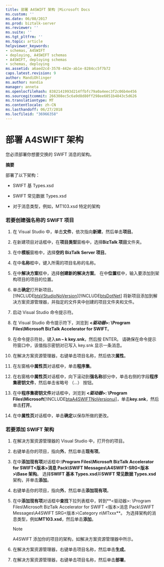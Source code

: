 ```yaml
---
title: 部署 A4SWIFT 架构 |Microsoft Docs
ms.custom: ''
ms.date: 06/08/2017
ms.prod: biztalk-server
ms.reviewer: ''
ms.suite: ''
ms.tgt_pltfrm: ''
ms.topic: article
helpviewer_keywords:
- schemas, A4SWIFT
- deploying, A4SWIFT schemas
- A4SWIFT, deploying schemas
- schemas, deploying
ms.assetid: a6aed2cd-3578-442e-ab1e-8284cc5f7b72
caps.latest.revision: 9
author: MandiOhlinger
ms.author: mandia
manager: anneta
ms.openlocfilehash: 8382141993d214ffbfc79a0a4eec3f2c06b4e456
ms.sourcegitcommit: 266308ec5c6a9d8d80ff298ee6051b4843c5d626
ms.translationtype: MT
ms.contentlocale: zh-CN
ms.lasthandoff: 06/27/2018
ms.locfileid: "36966358"
---
```

# <a name="deploying-a4swift-schemas"></a>部署 A4SWIFT 架构
您必须部署你想要交换的 SWIFT 消息的架构。  
  
 **摘要**  
  
 部署了以下架构：  
  
-   SWIFT 基 Types.xsd  
  
-   SWIFT 常见数据 Types.xsd  
  
-   对于消息类型，例如，MT103.xsd 特定的架构  
  
### <a name="to-create-a-strong-named-swift-project"></a>若要创建强名称的 SWIFT 项目  
  
1. 在 Visual Studio 中，单击**文件**，依次指向**新建**，然后单击**项目**。  
  
2. 在新建项目对话框中，在**项目类型**窗格中，选择**BizTalk 项目**文件夹。  
  
3. 在中**模板**窗格中，选择**空的 BizTalk Server 项目**。  
  
4. 在中**名称**框中，键入所需的项目名称的名称。  
  
5. 在中**解决方案**框中，选择**创建新的解决方案**。 在中**位置**框中，输入要添加到架构项目的项目的位置。  
  
6. 单击**确定**打开新项目。  
   [!INCLUDE[btsVStudioNoVersion](../../includes/btsvstudionoversion-md.md)][!INCLUDE[btsDotNet](../../includes/btsdotnet-md.md)] 将新项目添加到解决方案资源管理器，并指定的文件夹中创建的项目文件夹和文件。  
  
7. 启动 Visual Studio 命令提示符。  
  
8. 在 Visual Studio 命令提示符下，浏览到 **\<*驱动器*\>: \Program Files\Microsoft BizTalk Accelerator for SWIFT**。  
  
9. 在命令提示符处，键入**sn – k key.snk**，然后按 ENTER。 请确保在命令提示符窗口中，该值指示密钥对已写入 key.snk 显示一条消息。  
  
10. 在解决方案资源管理器，右键单击项目名称，然后依次**属性**。  
  
11. 在左窗格中**属性页**对话框中，单击**程序集**。  
  
12. 在右窗格中**属性页**对话框中，向下滚动到**强名称**部分中，单击右侧的字段**程序集密钥文件**，然后单击省略号 （...） 按钮。  
  
13. 在中**程序集密钥文件**对话框中，浏览到 **\<*驱动器*\>: \Program Files\Microsoft**[!INCLUDE[btaA4SWIFTNoVersionui](../../includes/btaa4swiftnoversionui-md.md)]，单击**key.snk**，然后单击**打开**。  
  
14. 在中**属性页**对话框中，单击**确定**以保存所做的更改。  
  
### <a name="to-add-a-swift-schema"></a>若要添加 SWIFT 架构  
  
1.  在解决方案资源管理器的 Visual Studio 中，打开你的项目。  
  
2.  右键单击你的项目，指向**外**，然后单击**现有项**。  
  
3.  在中**添加现有项**对话框中:\\**Program Files\Microsoft BizTalk Accelerator for SWIFT\<版本\>消息 Pack\SWIFT Messages\A4SWIFT-SRG\<版本\>\Base 架构**。 选择**SWIFT 基本 Types.xsd**并**SWIFT 常见数据 Types.xsd**架构，并单击**添加**。  
  
4.  右键单击你的项目，指向**外**，然后单击**添加现有项**。  
  
5.  在中**添加现有项**对话框中**查找**下拉列表框中，转到**\<驱动器\>: \Program Files\Microsoft BizTalk Accelerator for SWIFT \<版本\>消息 Pack\SWIFT Messages\A4SWIFT SRG\<版本\>\Category n\MTxxx**。 为选择架构的消息类型，例如**MT103.xsd**，然后单击**添加**。  
  
    > [!NOTE]
    >  A4SWIFT 添加你的项目的架构，如解决方案资源管理器中所示。  
  
6.  在解决方案资源管理器，右键单击项目名称，然后单击**生成**。  
  
7.  在解决方案资源管理器，右键单击项目名称，然后单击**部署**。